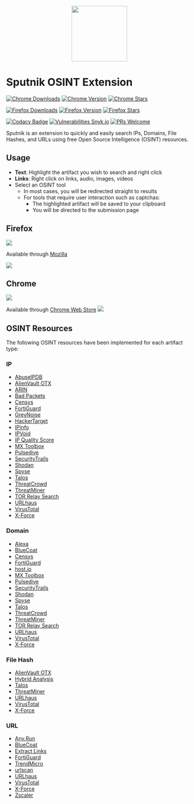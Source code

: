 <p align="center">
    <img src="https://raw.githubusercontent.com/mitchmoser/sputnik/master/screenshots/sputnik%20logo.png"
        height="150">
</p>

# Sputnik OSINT Extension

[![Chrome Downloads](https://img.shields.io/chrome-web-store/users/manapjdamopgbpimgojkccikaabhmocd.svg?style=popout&logo=google%20chrome&label=downloads&logoColor=dddddd)](https://chrome.google.com/webstore/detail/sputnik/manapjdamopgbpimgojkccikaabhmocd)
[![Chrome Version](https://img.shields.io/chrome-web-store/v/manapjdamopgbpimgojkccikaabhmocd.svg?style=popout&logo=google%20chrome&colorB=green&logoColor=dddddd)](https://chrome.google.com/webstore/detail/sputnik/manapjdamopgbpimgojkccikaabhmocd)
[![Chrome Stars](https://img.shields.io/chrome-web-store/stars/manapjdamopgbpimgojkccikaabhmocd.svg?style=popout&logo=google%20chrome&logoColor=dddddd)](https://chrome.google.com/webstore/detail/sputnik/manapjdamopgbpimgojkccikaabhmocd)

[![Firefox Downloads](https://img.shields.io/amo/users/sputnik-osint.svg?style=popout&logo=firefox%20browser&logoColor=dddddd&colorB=green)](https://addons.mozilla.org/en-US/firefox/addon/sputnik-osint/)
[![Firefox Version](https://img.shields.io/amo/v/sputnik-osint.svg?style=popout&logo=firefox%20browser&logoColor=dddddd&colorB=green)](https://addons.mozilla.org/en-US/firefox/addon/sputnik-osint/)
[![Firefox Stars](https://img.shields.io/amo/stars/sputnik-osint.svg?style=popout&logo=firefox%20browser&logoColor=dddddd&label=rating)](https://addons.mozilla.org/en-US/firefox/addon/sputnik-osint/)

[![Codacy Badge](https://img.shields.io/codacy/grade/1f32ccdd16254c049e8f1b89abb61dd6/master.svg?style=popout&logo=codacy&logoColor=dddddd)](https://app.codacy.com/app/mitchmoser/sputnik?utm_source=github.com&utm_medium=referral&utm_content=mitchmoser/sputnik&utm_campaign=Badge_Grade_Dashboard) [![Vulnerabilities Snyk.io](https://img.shields.io/snyk/vulnerabilities/github/mitchmoser/sputnik.svg?style=popout&logo=javascript&logoColor=dddddd)](https://snyk.io/test/github/mitchmoser/sputnik?targetFile=package.json) [![PRs Welcome](https://img.shields.io/badge/PRs-welcome-brightgreen.svg?style=popout&logo=github&logoColor=dddddd)](https://github.com/mitchmoser/sputnik/pulls)

Sputnik is an extension to quickly and easily search IPs, Domains, File Hashes, and URLs using free Open Source Intelligence (OSINT) resources.

## Usage
  - **Text**: Highlight the artifact you wish to search and right click
  - **Links**: Right click on links, audio, images, videos
  - Select an OSINT tool
    - In most cases, you will be redirected straight to results
    - For tools that require user interaction such as captchas:
      - The highlighted artifact will be saved to your clipboard
      - You will be directed to the submission page

## Firefox
[![](screenshots/firefox.png?raw=true)](https://addons.mozilla.org/en-US/firefox/addon/sputnik-osint/)

Available through [Mozilla](https://addons.mozilla.org/en-US/firefox/addon/sputnik-osint/)

![](screenshots/sputnik-firefox.png?raw=true)

## Chrome
[![](screenshots/chrome.png?raw=true)](https://chrome.google.com/webstore/detail/sputnik/manapjdamopgbpimgojkccikaabhmocd)

Available through [Chrome Web Store](https://chrome.google.com/webstore/detail/sputnik/manapjdamopgbpimgojkccikaabhmocd)
![](screenshots/sputnik-chrome.png?raw=true)

## OSINT Resources

The following OSINT resources have been implemented for each artifact type:

### IP
  - [AbuseIPDB](https://www.abuseipdb.com/)
  - [AlienVault OTX](https://otx.alienvault.com/)
  - [ARIN](https://search.arin.net/rdap/)
  - [Bad Packets](https://badpackets.net/)
  - [Censys](https://censys.io/)
  - [FortiGuard](http://fortiguard.com/)
  - [GreyNoise](https://greynoise.io/)
  - [HackerTarget](https://hackertarget.com/)
  - [IPinfo](http://www.ipinfo.io/)
  - [IPVoid](http://www.ipvoid.com/)
  - [IP Quality Score](https://www.ipqualityscore.com/)
  - [MX Toolbox](https://mxtoolbox.com/)
  - [Pulsedive](https://pulsedive.com/)
  - [SecurityTrails](https://securitytrails.com/)
  - [Shodan](https://www.shodan.io/)
  - [Spyse](https://spyse.com)
  - [Talos](https://talosintelligence.com/)
  - [ThreatCrowd](https://www.threatcrowd.org/)
  - [ThreatMiner](https://www.threatminer.org/)
  - [TOR Relay Search](https://metrics.torproject.org/rs.html#simple)
  - [URLhaus](https://urlhaus.abuse.ch/browse/)
  - [VirusTotal](https://www.virustotal.com/#/home/upload)
  - [X-Force](https://exchange.xforce.ibmcloud.com/)

### Domain
  - [Alexa](https://www.alexa.com/siteinfo)
  - [BlueCoat](http://sitereview.bluecoat.com/#/)
  - [Censys](https://censys.io/)
  - [FortiGuard](http://fortiguard.com/)
  - [host.io](https://host.io/)
  - [MX Toolbox](https://mxtoolbox.com/)
  - [Pulsedive](https://pulsedive.com/)
  - [SecurityTrails](https://securitytrails.com/)
  - [Shodan](https://www.shodan.io/)
  - [Spyse](https://spyse.com)
  - [Talos](https://talosintelligence.com/)
  - [ThreatCrowd](https://www.threatcrowd.org/)
  - [ThreatMiner](https://www.threatminer.org/)
  - [TOR Relay Search](https://metrics.torproject.org/rs.html#simple)
  - [URLhaus](https://urlhaus.abuse.ch/browse/)
  - [VirusTotal](https://www.virustotal.com/#/home/upload)
  - [X-Force](https://exchange.xforce.ibmcloud.com/)

### File Hash
  - [AlienVault OTX](https://otx.alienvault.com/)
  - [Hybrid Analysis](https://www.hybrid-analysis.com/)
  - [Talos](https://talosintelligence.com/)
  - [ThreatMiner](https://www.threatminer.org/)
  - [URLhaus](https://urlhaus.abuse.ch/browse/)
  - [VirusTotal](https://www.virustotal.com/#/home/upload)
  - [X-Force](https://exchange.xforce.ibmcloud.com/)

### URL
  - [Any.Run](https://app.any.run/)
  - [BlueCoat](http://sitereview.bluecoat.com/#/)
  - [Extract Links](https://hackertarget.com/extract-links/)
  - [FortiGuard](http://fortiguard.com/)
  - [TrendMicro](https://global.sitesafety.trendmicro.com/)
  - [urlscan](https://urlscan.io/)
  - [URLhaus](https://urlhaus.abuse.ch/browse/)
  - [VirusTotal](https://www.virustotal.com/#/home/upload)
  - [X-Force](https://exchange.xforce.ibmcloud.com/)
  - [Zscaler](https://zulu.zscaler.com/)
